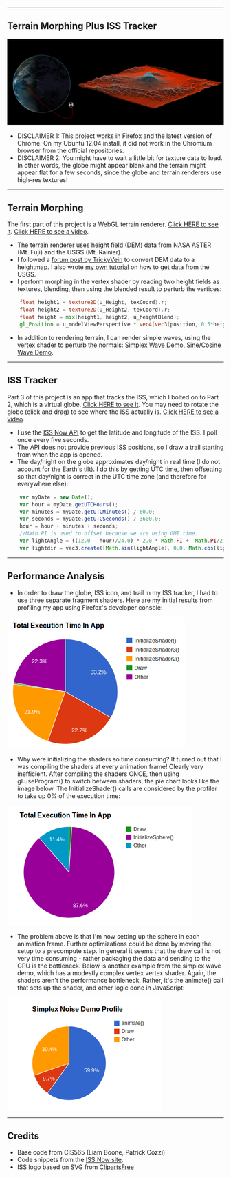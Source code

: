 -------------------------------------------------------------------------------
Terrain Morphing Plus ISS Tracker
--------------------------------------------------------------------------------
![Pair of screenshots](screenshots/big_screenshot.png)
* DISCLAIMER 1: This project works in Firefox and the latest version of Chrome. On my Ubuntu 12.04 install, it did not work in the Chromium browser from the official repositories.
* DISCLAIMER 2: You might have to wait a little bit for texture data to load. In other words, the globe might appear blank and the terrain might appear flat for a few seconds, since the globe and terrain renderers use high-res textures!

-------------------------------------------------------------------------------
Terrain Morphing
-------------------------------------------------------------------------------
The first part of this project is a WebGL terrain renderer. [Click HERE to see it](http://nmarshak1337.github.io/WebGL_Terrain_ISS/part1/terrain_render.html). [Click HERE to see a video](http://youtu.be/2DtJ2FN_TD8).

* The terrain renderer uses height field (DEM) data from NASA ASTER (Mt. Fuji) and the USGS (Mt. Rainier). 
* I followed a [forum post by TrickyVein](http://forums.nexusmods.com/index.php?/topic/517230-tutorial-converting-a-dem-to-a-heightmap/) to convert DEM data to a heightmap. I also wrote [my own tutorial](http://lightspeedbanana.blogspot.com/2013/11/getting-nasa-height-field-data.html) on how to get data from the USGS.
* I perform morphing in the vertex shader by reading two height fields as textures, blending, then using the blended result to perturb the vertices:

```glsl
    float height1 = texture2D(u_Height, texCoord).r; 
    float height2 = texture2D(u_Height2, texCoord).r; 
    float height = mix(height1, height2, u_heightBlend); 
    gl_Position = u_modelViewPerspective * vec4(vec3(position, 0.5*height), 1.0);
```

* In addition to rendering terrain, I can render simple waves, using the vertex shader to perturb the normals: [Simplex Wave Demo](http://nmarshak1337.github.io/WebGL_Terrain_ISS/part1/index_simplex.html), [Sine/Cosine Wave Demo](http://nmarshak1337.github.io/WebGL_Terrain_ISS/part1/vert_wave.html).

-------------------------------------------------------------------------------
ISS Tracker
-------------------------------------------------------------------------------
Part 3 of this project is an app that tracks the ISS, which I bolted on to Part 2, which is a virtual globe. [Click HERE to see it](http://nmarshak1337.github.io/WebGL_Terrain_ISS/part3/frag_globe.html). You may need to rotate the globe (click and drag) to see where the ISS actually is. [Click HERE to see a video](http://youtu.be/e8fi5EmaTbo).

* I use the [ISS Now API](http://open-notify.org/Open-Notify-API/ISS-Location-Now/) to get the latitude and longitude of the ISS. I poll once every five seconds.
* The API does not provide previous ISS positions, so I draw a trail starting from when the app is opened.
* The day/night on the globe approximates day/night in real time (I do not account for the Earth's tilt). I do
this by getting UTC time, then offsetting so that day/night is correct in the UTC time zone (and therefore for everywhere else): 

```javascript
    var myDate = new Date();
    var hour = myDate.getUTCHours();
    var minutes = myDate.getUTCMinutes() / 60.0;
    var seconds = myDate.getUTCSeconds() / 3600.0;
    hour = hour + minutes + seconds;
    //Math.PI is used to offset because we are using GMT time. 
    var lightAngle = ((12.0 - hour)/24.0) * 2.0 * Math.PI + -Math.PI/2.0;
    var lightdir = vec3.create([Math.sin(lightAngle), 0.0, Math.cos(lightAngle)]);
```

-------------------------------------------------------------------------------
Performance Analysis
-------------------------------------------------------------------------------
* In order to draw the globe, ISS icon, and trail in my ISS tracker, I had to use three separate fragment shaders. Here are my initial results from profiling my app using Firefox's developer console:

![Pie chart 1](screenshots/naive_shader_setup.png)

* Why were initializing the shaders so time consuming? It turned out that I was compiling the shaders at every animation frame! Clearly very inefficient. After compiling the shaders ONCE, then using gl.useProgram() to switch between shaders, the pie chart looks like the image below. The InitializeShader() calls are considered by the profiler to take up 0% of the execution time:

![Pie chart 2](screenshots/improved_shader_setup.png)

* The problem above is that I'm now setting up the sphere in each animation frame. Further optimizations could be done by moving the setup to a precompute step. In general it seems that the draw call is not very time consuming - rather packaging the data and sending to the GPU is the bottleneck. Below is another example from the simplex wave demo, which has a modestly complex vertex vertex shader. Again, the shaders aren't the performance bottleneck. Rather, it's the animate() call that sets up the shader, and other logic done in JavaScript: 

![Pie chart 3](screenshots/simplex_pie_chart.png)

-------------------------------------------------------------------------------
Credits
-------------------------------------------------------------------------------
* Base code from CIS565 (Liam Boone, Patrick Cozzi)
* Code snippets from the [ISS Now site](http://open-notify.org/Open-Notify-API/ISS-Location-Now/). 
* ISS logo based on SVG from [ClipartsFree](http://www.clipartsfree.net/svg/4994-international-space-station-vector.html)

